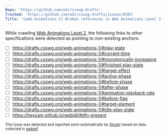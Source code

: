 ```yaml
---
Repo: 'https://github.com/w3c/csswg-drafts'
Tracked: 'https://github.com/w3c/csswg-drafts/issues/8383'
Title: '[web-animations-2] Broken references in Web Animations Level 2'
---
```


While crawling [Web Animations Level 2](https://drafts.csswg.org/web-animations-2/), the following links to other specifications were detected as pointing to non-existing anchors:
* [ ] https://drafts.csswg.org/web-animations-1/#play-state
* [ ] https://drafts.csswg.org/web-animations-1/#current-time
* [ ] https://drafts.csswg.org/web-animations-1/#monotonically-increasing
* [ ] https://drafts.csswg.org/web-animations-1/#finished-play-state
* [ ] https://drafts.csswg.org/web-animations-1/#target-effect
* [ ] https://drafts.csswg.org/web-animations-1/#active-phase
* [ ] https://drafts.csswg.org/web-animations-1/#before-phase
* [ ] https://drafts.csswg.org/web-animations-1/#after-phase
* [ ] https://drafts.csswg.org/web-animations-1/#animation-playback-rate
* [ ] https://drafts.csswg.org/web-animations-1/#before-flag
* [ ] https://drafts.csswg.org/web-animations-1/#target-element
* [ ] https://drafts.csswg.org/web-animations-1/#idle-play-state
* [ ] https://heycam.github.io/webidl/#dfn-present

<sub>This issue was detected and reported semi-automatically by [Strudy](https://github.com/w3c/strudy/) based on data collected in [webref](https://github.com/w3c/webref/).</sub>
